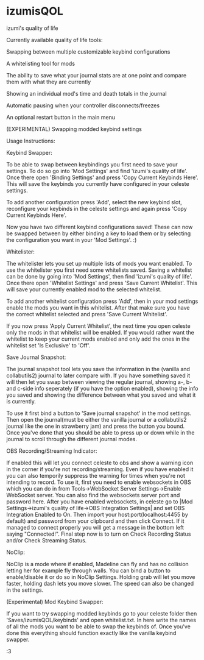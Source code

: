 # izumisQOL
izumi's quality of life

Currently available quality of life tools:

Swapping between multiple customizable keybind configurations

A whitelisting tool for mods

The ability to save what your journal stats are at one point and compare them with what they are currently

Showing an individual mod's time and death totals in the journal

Automatic pausing when your controller disconnects/freezes

An optional restart button in the main menu

(EXPERIMENTAL) Swapping modded keybind settings

Usage Instructions:

Keybind Swapper:

To be able to swap between keybindings you first need to save your settings. To do so go into 'Mod Settings' and find 'izumi's quality of life'. Once there open 'Binding Settings' and press 'Copy Current Keybinds Here'. This will save the keybinds you currently have configured in your celeste settings. 

To add another configuration press 'Add', select the new keybind slot, reconfigure your keybinds in the celeste settings and again press 'Copy Current Keybinds Here'.

Now you have two different keybind configurations saved!
These can now be swapped between by either binding a key to load them or by selecting the configuration you want in your 'Mod Settings'. 
:)

Whitelister:

The whitelister lets you set up multiple lists of mods you want enabled. To use the whitelister you first need some whitelists saved. Saving a whitelist can be done by going into 'Mod Settings', then find 'izumi's quality of life'. Once there open 'Whitelist Settings' and press 'Save Current Whitelist'. This will save your currently enabled mod to the selected whitelist.

To add another whitelist configuration press 'Add', then in your mod settings enable the mods you want in this whitelist. After that make sure you have the correct whitelist selected and press 'Save Current Whitelist'.

If you now press 'Apply Current Whitelist', the next time you open celeste only the mods in that whitelist will be enabled. If you would rather want the whitelist to keep your current mods enabled and only add the ones in the whitelist set 'Is Exclusive' to 'Off'.

Save Journal Snapshot:

The journal snapshot tool lets you save the information in the (vanilla and collabutils2) journal to later compare with. If you have something saved it will then let you swap between viewing the regular journal, showing a-, b- and c-side info seperately (if you have the option enabled), showing the info you saved and showing the difference between what you saved and what it is currently.

To use it first bind a button to 'Save journal snapshot' in the mod settings. Then open the journal(must be either the vanilla journal or a collabutils2 journal like the one in strawberry jam) and press the button you bound. Once you've done that you should be able to press up or down while in the journal to scroll through the different journal modes.

OBS Recording/Streaming Indicator:

If enabled this will let you connect celeste to obs and show a warning icon in the corner if you're not recording/streaming. Even if you have enabled it you can also temporily suppress the warning for times when you're not intending to record.
To use it, first you need to enable websockets in OBS which you can do in from Tools->WebSocket Server Settings->Enable WebSocket server. You can also find the websockets server port and password here.
After you have enabled websockets, in celeste go to |Mod Settings->izumi's quality of life->OBS Integration Settings| and set OBS Integration Enabled to On. 
Then import your host:port(localhost:4455 by default) and password from your clipboard and then click Connect. If it managed to connect properly you will get a message in the bottom left saying "Connected!". 
Final step now is to turn on Check Recording Status and/or Check Streaming Status.

NoClip:

NoClip is a mode where if enabled, Madeline can fly and has no collision letting her for example fly through walls. You can bind a button to enable/disable it or do so in NoClip Settings. Holding grab will let you move faster, holding dash lets you move slower. The speed can also be changed in the settings.

(Experimental) Mod Keybind Swapper:

If you want to try swapping modded keybinds go to your celeste folder then 'Saves/izumisQOL/keybinds' and open whitelist.txt. In here write the names of all the mods you want to be able to swap the keybinds of. Once you've done this everything should function exactly like the vanilla keybind swapper.

:3
